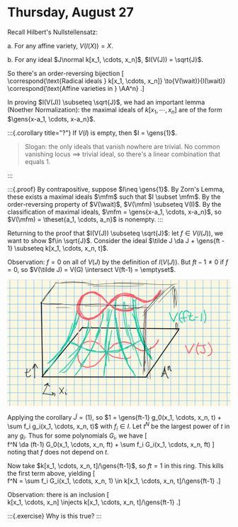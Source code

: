 # Thursday, August 27

Recall Hilbert's Nullstellensatz:

a. For any affine variety, $V(I(X)) = X$.

b. For any ideal $J\normal k[x_1, \cdots, x_n]$, $I(V(J)) = \sqrt{J}$.

So there's an order-reversing bijection
\[  
\correspond{\text{Radical ideals } k[x_1, \cdots, x_n]} \to{V(\wait)}{I(\wait)}
\correspond{\text{Affine varieties in } \AA^n}
.\]


In proving $I(V(J)) \subseteq \sqrt{J}$, we had an important lemma (Noether Normalization): the maximal ideals of $k[x_1, \cdots, x_n]$ are of the form $\gens{x-a_1, \cdots, x-a_n}$.

:::{.corollary title="?"}
If $V(I)$ is empty, then $I = \gens{1}$.

> Slogan: the only ideals that vanish nowhere are trivial.
> No common vanishing locus $\implies$ trivial ideal, so there's a linear combination that equals 1.

:::


:::{.proof}
By contrapositive, suppose $I\neq \gens{1}$.
By Zorn's Lemma, these exists a maximal ideals $\mfm$ such that $I \subset \mfm$.
By the order-reversing property of $V(\wait)$, $V(\mfm) \subseteq V(I)$.
By the classification of maximal ideals, $\mfm = \gens{x-a_1, \cdots, x-a_n}$, so $V(\mfm) = \theset{a_1, \cdots, a_n}$ is nonempty.
:::

Returning to the proof that $I(V(J)) \subseteq \sqrt{J}$: let $f\in V(I(J))$, we want to show $f\in \sqrt{J}$.
Consider the ideal $\tilde J \da J + \gens{ft - 1} \subseteq k[x_1, \cdots, x_n, t]$.

Observation: $f = 0$ on all of $V(J)$ by the definition of $I(V(J))$.
But $ft-1 \neq 0$ if $f=0$, so $V(\tilde J) = V(G) \intersect V(ft-1) = \emptyset$.

![Effect, a hyperbolic tube around $V(J)$, so both can't vanish](figures/image_2020-08-27-09-56-33.png)


Applying the corollary $\tilde J = (1)$, so $1 = \gens{ft-1} g_0(x_1, \cdots, x_n, t) + \sum f_i g_i(x_1, \cdots, x_n, t)$ with $f_i \in I$.
Let $t^N$ be the largest power of $t$ in any $g_i$.
Thus for some polynomials $G_i$, we have
\[  
f^N \da (ft-1) G_0(x_1, \cdots, x_n, ft) + \sum f_i G_i(x_1, \cdots, x_n, ft)
\]
noting that $f$ does not depend on $t$.

Now take $k[x_1, \cdots, x_n, t]/\gens{ft-1}$, so $ft=1$ in this ring.
This kills the first term above, yielding
\[  
f^N = \sum f_i G_i(x_1, \cdots, x_n, 1) \in k[x_1, \cdots, x_n, t]/\gens{ft-1}
.\]

Observation: there is an inclusion
\[  
k[x_1, \cdots, x_n] \injects
k[x_1, \cdots, x_n, t]/\gens{ft-1}
.\]

:::{.exercise}
Why is this true?
:::






